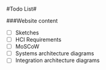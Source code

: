 #Todo List#

###Website content
- [  ] Sketches
- [  ] HCI Requirements
- [  ] MoSCoW
- [  ] Systems architecture diagrams
- [  ] Integration architecture diagrams
